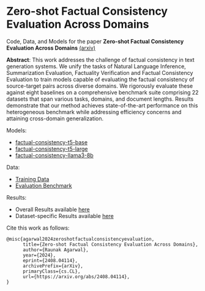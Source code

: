 # Zero-shot Factual Consistency Evaluation Across Domains

Code, Data, and Models for the paper **Zero-shot Factual Consistency Evaluation Across Domains** [(arxiv)](https://arxiv.org/abs/2408.04114)

**Abstract**: This work addresses the challenge of factual consistency in text generation systems. We unify the tasks of Natural Language Inference, Summarization Evaluation, Factuality Verification and Factual Consistency Evaluation to train models capable of evaluating the factual consistency of source-target pairs across diverse domains. We rigorously evaluate these against eight baselines on a comprehensive benchmark suite comprising 22 datasets that span various tasks, domains, and document lengths. Results demonstrate that our method achieves state-of-the-art performance on this heterogeneous benchmark while addressing efficiency concerns and attaining cross-domain generalization. 

Models:
- [factual-consistency-t5-base](https://huggingface.co/ragarwal/factual-consistency-t5-base)
- [factual-consistency-t5-large](https://huggingface.co/ragarwal/factual-consistency-t5-large)
- [factual-consistency-llama3-8b](https://huggingface.co/ragarwal/factual-consistency-llama3-8b)

Data:
- [Training Data](https://huggingface.co/datasets/ragarwal/factual-consistency-training-mix)
- [Evaluation Benchmark](https://huggingface.co/datasets/ragarwal/factual-consistency-evaluation-benchmark)

Results:
- Overall Results available [here](docs/overall-results.md)
- Dataset-specific Results available [here](docs/dataset-results.md)



Cite this work as follows:
```
@misc{agarwal2024zeroshotfactualconsistencyevaluation,
      title={Zero-shot Factual Consistency Evaluation Across Domains}, 
      author={Raunak Agarwal},
      year={2024},
      eprint={2408.04114},
      archivePrefix={arXiv},
      primaryClass={cs.CL},
      url={https://arxiv.org/abs/2408.04114}, 
}
```
